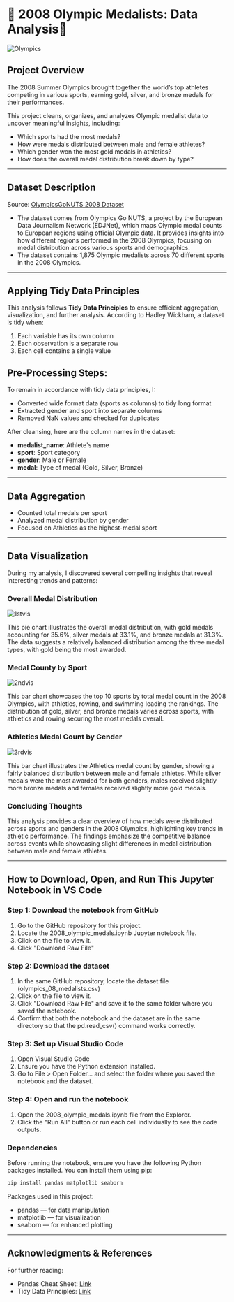# 🏅 2008 Olympic Medalists: Data Analysis🏅
![Olympics](Beijing_2008.png)

## Project Overview  
The 2008 Summer Olympics brought together the world’s top athletes competing in various sports, earning gold, silver, and bronze medals for their performances.  

This project cleans, organizes, and analyzes Olympic medalist data to uncover meaningful insights, including:  
- Which sports had the most medals?
- How were medals distributed between male and female athletes?
- Which gender won the most gold medals in athletics? 
- How does the overall medal distribution break down by type? 

--- 

## Dataset Description
Source: [OlympicsGoNUTS 2008 Dataset](https://edjnet.github.io/OlympicsGoNUTS/2008/)
- The dataset comes from Olympics Go NUTS, a project by the European Data Journalism Network (EDJNet), which maps Olympic medal counts to European regions using official Olympic data. It provides insights into how different regions performed in the 2008 Olympics, focusing on medal distribution across various sports and demographics.
- The dataset contains 1,875 Olympic medalists across 70 different sports in the 2008 Olympics.

--- 
## Applying Tidy Data Principles  

This analysis follows **Tidy Data Principles** to ensure efficient aggregation, visualization, and further analysis. According to Hadley Wickham, a dataset is tidy when:  
1. Each variable has its own column
2. Each observation is a separate row 
3. Each cell contains a single value
   
## Pre-Processing Steps:
To remain in accordance with tidy data principles, I: 
- Converted wide format data (sports as columns) to tidy long format
- Extracted gender and sport into separate columns
- Removed NaN values and checked for duplicates

After cleansing, here are the column names in the dataset:
- **medalist_name**: Athlete's name
- **sport**: Sport category
- **gender**: Male or Female
- **medal**: Type of medal (Gold, Silver, Bronze)
---

## Data Aggregation 
- Counted total medals per sport
- Analyzed medal distribution by gender
- Focused on Athletics as the highest-medal sport
---
## Data Visualization 
During my analysis, I discovered several compelling insights that reveal interesting trends and patterns:

### Overall Medal Distribution
![1stvis](Overall%20Medal%20Distribution.png)

This pie chart illustrates the overall medal distribution, with gold medals accounting for 35.6%, silver medals at 33.1%, and bronze medals at 31.3%. The data suggests a relatively balanced distribution among the three medal types, with gold being the most awarded.

### Medal County by Sport
![2ndvis](Sport%20Medal%20Count.png)

This bar chart showcases the top 10 sports by total medal count in the 2008 Olympics, with athletics, rowing, and swimming leading the rankings. The distribution of gold, silver, and bronze medals varies across sports, with athletics and rowing securing the most medals overall.

### Athletics Medal Count by Gender
![3rdvis](Athletics%20Medal%20Count%20by%20Gender.png)

This bar chart illustrates the Athletics medal count by gender, showing a fairly balanced distribution between male and female athletes. While silver medals were the most awarded for both genders, males received slightly more bronze medals and females received slightly more gold medals. 

### Concluding Thoughts
This analysis provides a clear overview of how medals were distributed across sports and genders in the 2008 Olympics, highlighting key trends in athletic performance. The findings emphasize the competitive balance across events while showcasing slight differences in medal distribution between male and female athletes.

---

##  How to Download, Open, and Run This Jupyter Notebook in VS Code 

### **Step 1: Download the notebook from GitHub**
1. Go to the GitHub repository for this project.
2. Locate the 2008_olympic_medals.ipynb Jupyter notebook file.
3. Click on the file to view it.
4. Click "Download Raw File"

### **Step 2: Download the dataset**
1. In the same GitHub repository, locate the dataset file (olympics_08_medalists.csv)
2. Click on the file to view it.
3. Click "Download Raw File" and save it to the same folder where you saved the notebook.
4. Confirm that both the notebook and the dataset are in the same directory so that the pd.read_csv() command works correctly.

### **Step 3: Set up Visual Studio Code**
1. Open Visual Studio Code
2. Ensure you have the Python extension installed.
3. Go to File > Open Folder... and select the folder where you saved the notebook and the dataset.

### **Step 4: Open and run the notebook**
1. Open the 2008_olympic_medals.ipynb file from the Explorer.
4. Click the "Run All" button or run each cell individually to see the code outputs.

### Dependencies
Before running the notebook, ensure you have the following Python packages installed. You can install them using pip:

```bash
pip install pandas matplotlib seaborn
```
Packages used in this project:
- pandas — for data manipulation
- matplotlib — for visualization
- seaborn — for enhanced plotting

---

## Acknowledgments & References  
For further reading: 
- Pandas Cheat Sheet: [Link](https://pandas.pydata.org/Pandas_Cheat_Sheet.pdf)
- Tidy Data Principles: [Link](https://vita.had.co.nz/papers/tidy-data.pdf)

